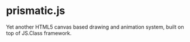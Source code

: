 prismatic.js
============

Yet another HTML5 canvas based drawing and animation system, built on top of JS.Class framework.
